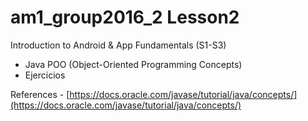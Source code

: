 # am1_group2016_2 Lesson2

Introduction to Android & App Fundamentals (S1-S3)

- Java POO (Object-Oriented Programming Concepts) 
- Ejercicios

    
References 
    - [https://docs.oracle.com/javase/tutorial/java/concepts/](https://docs.oracle.com/javase/tutorial/java/concepts/)
